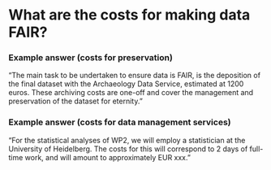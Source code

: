 # What are the costs for making data FAIR?

### Example answer (costs for preservation)

“The main task to be undertaken to ensure data is FAIR, is the deposition of the final dataset with the Archaeology Data Service, estimated at 1200 euros. These archiving costs are one-off and cover the management and preservation of the dataset for eternity.”

### Example answer (costs for data management services)

“For the statistical analyses of WP2, we will employ a statistician at the University of Heidelberg. The costs for this will correspond to 2 days of full-time work, and will amount to approximately EUR xxx.”
